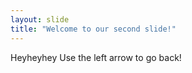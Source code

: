 ```yaml
---
layout: slide
title: "Welcome to our second slide!"
---
```

Heyheyhey
Use the left arrow to go back!
